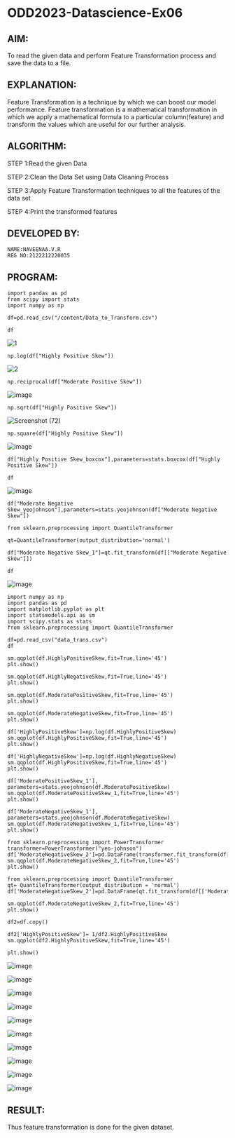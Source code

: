 # ODD2023-Datascience-Ex06
## AIM:
To read the given data and perform Feature Transformation process and save the data to a file.
## EXPLANATION:
Feature Transformation is a technique by which we can boost our model performance. Feature transformation is a mathematical transformation in which we apply a mathematical formula to a particular column(feature) and transform the values which are useful for our further analysis.

## ALGORITHM:
STEP 1:Read the given Data

STEP 2:Clean the Data Set using Data Cleaning Process

STEP 3:Apply Feature Transformation techniques to all the features of the data set

STEP 4:Print the transformed features

## DEVELOPED BY:
```
NAME:NAVEENAA.V.R
REG NO:2122212220035
```
## PROGRAM:
```
import pandas as pd
from scipy import stats
import numpy as np
```
```
df=pd.read_csv("/content/Data_to_Transform.csv")
```
```
df
```

![1](https://github.com/Naveenaa28/ODD2023-Datascience-Ex06/assets/131433133/3cf66d66-8efb-4e5b-a0ed-6ffa4bd3ba96)

```
np.log(df["Highly Positive Skew"])
```
![2](https://github.com/Naveenaa28/ODD2023-Datascience-Ex06/assets/131433133/f11db8e0-240c-4ebd-a8c1-00992cc6a039)

```
np.reciprocal(df["Moderate Positive Skew"])
```
![image](https://github.com/Naveenaa28/ODD2023-Datascience-Ex06/assets/131433133/110c2ffc-fe30-475a-bec1-dc155f1f2b24)

```
np.sqrt(df["Highly Positive Skew"])
```
![Screenshot (72)](https://github.com/Naveenaa28/ODD2023-Datascience-Ex06/assets/131433133/877a5b9b-4617-4f7e-a474-9514602ef07b)

```
np.square(df["Highly Positive Skew"])
```
![image](https://github.com/Naveenaa28/ODD2023-Datascience-Ex06/assets/131433133/8875e41b-8c5e-4f49-b602-715f8ec0c49e)

```
df["Highly Positive Skew_boxcox"],parameters=stats.boxcox(df["Highly Positive Skew"])
```
```
df
```
![image](https://github.com/Naveenaa28/ODD2023-Datascience-Ex06/assets/131433133/298b2fd9-8182-4c7f-ad56-74e988d07a37)

```
df["Moderate Negative Skew_yeojohnson"],parameters=stats.yeojohnson(df["Moderate Negative Skew"])
```
```
from sklearn.preprocessing import QuantileTransformer
```
```
qt=QuantileTransformer(output_distribution='normal')
```
```
df["Moderate Negative Skew_1"]=qt.fit_transform(df[["Moderate Negative Skew"]])
```

```
df
```

![image](https://github.com/Naveenaa28/ODD2023-Datascience-Ex06/assets/131433133/e33ffa0a-2d9b-4663-a1b2-cbcbd1a0da55)
```
import numpy as np
import pandas as pd
import matplotlib.pyplot as plt
import statsmodels.api as sm
import scipy.stats as stats
from sklearn.preprocessing import QuantileTransformer

df=pd.read_csv("data_trans.csv")
df

sm.qqplot(df.HighlyPositiveSkew,fit=True,line='45')
plt.show()

sm.qqplot(df.HighlyNegativeSkew,fit=True,line='45')
plt.show()

sm.qqplot(df.ModeratePositiveSkew,fit=True,line='45')
plt.show()

sm.qqplot(df.ModerateNegativeSkew,fit=True,line='45')
plt.show()

df['HighlyPositiveSkew']=np.log(df.HighlyPositiveSkew)
sm.qqplot(df.HighlyPositiveSkew,fit=True,line='45')
plt.show()

df['HighlyNegativeSkew']=np.log(df.HighlyNegativeSkew)
sm.qqplot(df.HighlyPositiveSkew,fit=True,line='45')
plt.show()

df['ModeratePositiveSkew_1'], parameters=stats.yeojohnson(df.ModeratePositiveSkew)
sm.qqplot(df.ModeratePositiveSkew_1,fit=True,line='45')
plt.show()

df['ModerateNegativeSkew_1'], parameters=stats.yeojohnson(df.ModerateNegativeSkew)
sm.qqplot(df.ModerateNegativeSkew_1,fit=True,line='45')
plt.show()

from sklearn.preprocessing import PowerTransformer
transformer=PowerTransformer("yeo-johnson")
df['ModerateNegativeSkew_2']=pd.DataFrame(transformer.fit_transform(df[['ModerateNegativeSkew']]))
sm.qqplot(df.ModerateNegativeSkew_2,fit=True,line='45')
plt.show()

from sklearn.preprocessing import QuantileTransformer
qt= QuantileTransformer(output_distribution = 'normal')
df['ModerateNegativeSkew_2']=pd.DataFrame(qt.fit_transform(df[['ModerateNegativeSkew']]))

sm.qqplot(df.ModerateNegativeSkew_2,fit=True,line='45')
plt.show()

df2=df.copy()

df2['HighlyPositiveSkew']= 1/df2.HighlyPositiveSkew
sm.qqplot(df2.HighlyPositiveSkew,fit=True,line='45')

plt.show()
```
![image](https://github.com/Naveenaa28/ODD2023-Datascience-Ex06/assets/131433133/d4e9f315-28f7-46f5-9b11-7e8a24e62c70)

![image](https://github.com/Naveenaa28/ODD2023-Datascience-Ex06/assets/131433133/35606014-aee2-4169-a518-7a4b9c3a684c)

![image](https://github.com/Naveenaa28/ODD2023-Datascience-Ex06/assets/131433133/fda6e83f-0a06-422f-91cd-e3b80f0aec97)

![image](https://github.com/Naveenaa28/ODD2023-Datascience-Ex06/assets/131433133/9930abc0-3fae-4121-a02a-9c6511cdd2f9)

![image](https://github.com/Naveenaa28/ODD2023-Datascience-Ex06/assets/131433133/94c42ac8-54c2-4c91-8610-afc59304d0e4)

![image](https://github.com/Naveenaa28/ODD2023-Datascience-Ex06/assets/131433133/a4e99713-1b43-40ca-a1de-b8d241a1886b)

![image](https://github.com/Naveenaa28/ODD2023-Datascience-Ex06/assets/131433133/23051a87-a23f-4c69-91c1-60ce51dee103)

![image](https://github.com/Naveenaa28/ODD2023-Datascience-Ex06/assets/131433133/ac326a53-b6e3-4588-a13c-2b0bffe352b2)

![image](https://github.com/Naveenaa28/ODD2023-Datascience-Ex06/assets/131433133/1468ae50-884b-499a-9e05-6e55f1b1ddee)

![image](https://github.com/Naveenaa28/ODD2023-Datascience-Ex06/assets/131433133/d4f725dd-1c93-4784-8533-4c88a79d6e19)
## RESULT:
Thus feature transformation is done for the given dataset.























 
